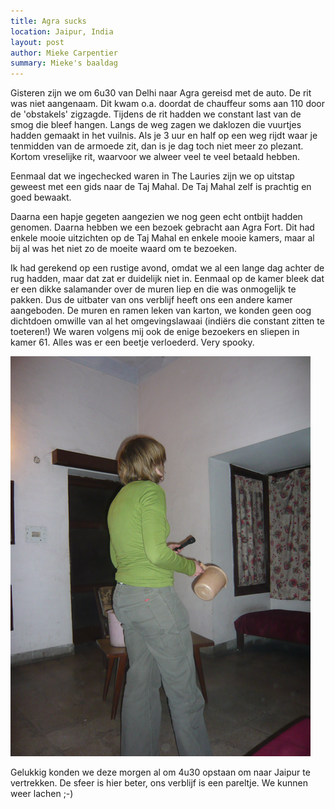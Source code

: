 ```yaml
---
title: Agra sucks
location: Jaipur, India
layout: post
author: Mieke Carpentier
summary: Mieke's baaldag
---
```

Gisteren zijn we om 6u30 van Delhi naar Agra gereisd met de auto.  De rit was niet aangenaam. Dit kwam o.a. doordat de chauffeur soms aan 110 door de 'obstakels' zigzagde. Tijdens de rit hadden we constant last van de smog die bleef hangen. Langs de weg zagen we daklozen die vuurtjes hadden gemaakt in het vuilnis. Als je 3 uur en half op een weg rijdt waar je tenmidden van de armoede zit, dan is je dag toch niet meer zo plezant. Kortom vreselijke rit, waarvoor we alweer veel te veel betaald hebben.

Eenmaal dat we ingechecked waren in The Lauries zijn we op uitstap geweest met een gids naar de Taj Mahal.  De Taj Mahal zelf is prachtig en goed bewaakt.

Daarna een hapje gegeten aangezien we nog geen echt ontbijt hadden genomen. Daarna hebben we een bezoek gebracht aan Agra Fort. Dit had enkele mooie uitzichten op de Taj Mahal en enkele mooie kamers, maar al bij al was het niet zo de moeite waard om te bezoeken.

Ik had gerekend op een rustige avond, omdat we al een lange dag achter de rug hadden, maar dat zat er duidelijk niet in.
Eenmaal op de kamer bleek dat er een dikke salamander over de muren liep en die was onmogelijk te pakken.
Dus de uitbater van ons verblijf heeft ons een andere kamer aangeboden. De muren en ramen leken van karton, we konden geen oog dichtdoen omwille van al het omgevingslawaai (indiërs die constant zitten te toeteren!)
We waren volgens mij ook de enige bezoekers en sliepen in kamer 61. Alles was er een beetje verloederd. Very spooky.

![Mieke en de hagedis](/images/2011-11-01/P1030075.JPG.png)

Gelukkig konden we deze morgen al om 4u30 opstaan om naar Jaipur te vertrekken. De sfeer is hier beter, ons verblijf is een pareltje.
We kunnen weer lachen ;-)



